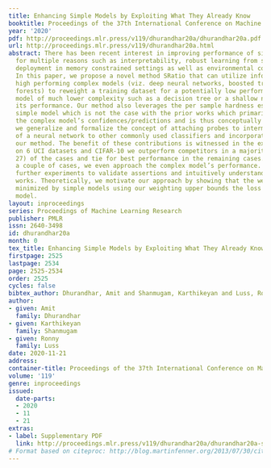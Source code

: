 ```yaml
---
title: Enhancing Simple Models by Exploiting What They Already Know
booktitle: Proceedings of the 37th International Conference on Machine Learning
year: '2020'
pdf: http://proceedings.mlr.press/v119/dhurandhar20a/dhurandhar20a.pdf
url: http://proceedings.mlr.press/v119/dhurandhar20a.html
abstract: There has been recent interest in improving performance of simple models
  for multiple reasons such as interpretability, robust learning from small data,
  deployment in memory constrained settings as well as environmental considerations.
  In this paper, we propose a novel method SRatio that can utilize information from
  high performing complex models (viz. deep neural networks, boosted trees, random
  forests) to reweight a training dataset for a potentially low performing simple
  model of much lower complexity such as a decision tree or a shallow network enhancing
  its performance. Our method also leverages the per sample hardness estimate of the
  simple model which is not the case with the prior works which primarily consider
  the complex model’s confidences/predictions and is thus conceptually novel. Moreover,
  we generalize and formalize the concept of attaching probes to intermediate layers
  of a neural network to other commonly used classifiers and incorporate this into
  our method. The benefit of these contributions is witnessed in the experiments where
  on 6 UCI datasets and CIFAR-10 we outperform competitors in a majority (16 out of
  27) of the cases and tie for best performance in the remaining cases. In fact, in
  a couple of cases, we even approach the complex model’s performance. We also conduct
  further experiments to validate assertions and intuitively understand why our method
  works. Theoretically, we motivate our approach by showing that the weighted loss
  minimized by simple models using our weighting upper bounds the loss of the complex
  model.
layout: inproceedings
series: Proceedings of Machine Learning Research
publisher: PMLR
issn: 2640-3498
id: dhurandhar20a
month: 0
tex_title: Enhancing Simple Models by Exploiting What They Already Know
firstpage: 2525
lastpage: 2534
page: 2525-2534
order: 2525
cycles: false
bibtex_author: Dhurandhar, Amit and Shanmugam, Karthikeyan and Luss, Ronny
author:
- given: Amit
  family: Dhurandhar
- given: Karthikeyan
  family: Shanmugam
- given: Ronny
  family: Luss
date: 2020-11-21
address: 
container-title: Proceedings of the 37th International Conference on Machine Learning
volume: '119'
genre: inproceedings
issued:
  date-parts:
  - 2020
  - 11
  - 21
extras:
- label: Supplementary PDF
  link: http://proceedings.mlr.press/v119/dhurandhar20a/dhurandhar20a-supp.pdf
# Format based on citeproc: http://blog.martinfenner.org/2013/07/30/citeproc-yaml-for-bibliographies/
---
```

